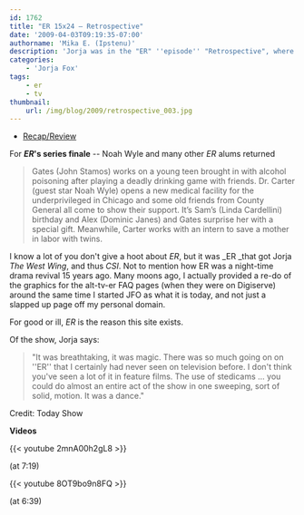 ```yaml
---
id: 1762
title: "ER 15x24 — Retrospective"
date: '2009-04-03T09:19:35-07:00'
authorname: 'Mika E. (Ipstenu)'
description: 'Jorja was in the "ER" ''episode'' "Retrospective", where cast members, past and present, talked about the show.  Videos, recaps and images included in the post.'
categories:
    - 'Jorja Fox'
tags:
    - er
    - tv
thumbnail:
    url: /img/blog/2009/retrospective_003.jpg
---
```


* [Recap/Review](/library/recaps/er/retrospective)

For **_ER_'s series finale** -- Noah Wyle and many other _ER_ alums returned

> Gates (John Stamos) works on a young teen brought in with alcohol poisoning after playing a deadly drinking game with friends. Dr. Carter (guest star Noah Wyle) opens a new medical facility for the underprivileged in Chicago and some old friends from County General all come to show their support. It’s Sam’s (Linda Cardellini) birthday and Alex (Dominic Janes) and Gates surprise her with a special gift. Meanwhile, Carter works with an intern to save a mother in labor with twins.

I know a lot of you don't give a hoot about _ER_, but it was _ER _that got Jorja _The West Wing_, and thus _CSI_. Not to mention how ER was a night-time drama revival 15 years ago. Many moons ago, I actually provided a re-do of the graphics for the alt-tv-er FAQ pages (when they were on Digiserve) around the same time I started JFO as what it is today, and not just a slapped up page off my personal domain.

For good or ill, _ER_ is the reason this site exists.

Of the show, Jorja says:

> "It was breathtaking, it was magic.  There was so much going on on ''ER'' that I certainly had never seen on television before.  I don't think you've seen a lot of it in feature films.  The use of stedicams ... you could do almost an entire act of the show in one sweeping, sort of solid, motion.  It was a dance."

Credit: Today Show

**Videos**

{{< youtube 2mnA00h2gL8 >}}

(at 7:19)

{{< youtube 8OT9bo9n8FQ >}}

(at 6:39)
